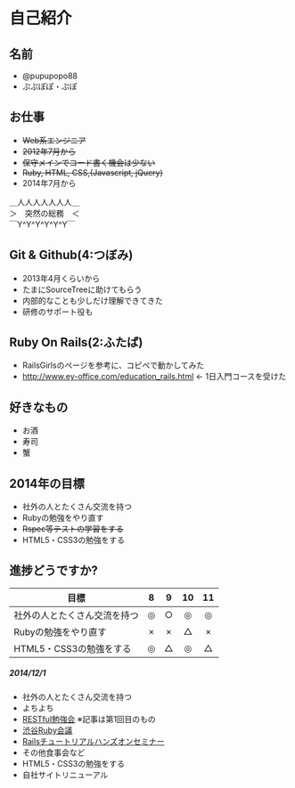 # 自己紹介

## 名前
 * @pupupopo88
 * ぷぷぽぽ・ぷぽ

## お仕事
 * ~~Web系エンジニア~~
 * ~~2012年7月から~~
 * ~~保守メインでコード書く機会は少ない~~
 * ~~Ruby, HTML, CSS,(Javascript, jQuery)~~
 * 2014年7月から

 ＿人人人人人人人＿  
 ＞　突然の総務　＜  
 ￣Y^Y^Y^Y^Y^Y￣  

## Git & Github(4:つぼみ)
 * 2013年4月くらいから
 * たまにSourceTreeに助けてもらう
 * 内部的なことも少しだけ理解できてきた
 * 研修のサポート役も

## Ruby On Rails(2:ふたば)
 * RailsGirlsのページを参考に、コピペで動かしてみた
 * http://www.ey-office.com/education_rails.html ← 1日入門コースを受けた

## 好きなもの
 * お酒
 * 寿司
 * 蟹

## 2014年の目標
 * 社外の人とたくさん交流を持つ
 * Rubyの勉強をやり直す
 * ~~Rspec等テストの学習をする~~
 * HTML5・CSS3の勉強をする

## 進捗どうですか?

|          目標          | 8 | 9 | 10 | 11 |
| --------------------- |:---:|:---:|:---:|:---:|
| 社外の人とたくさん交流を持つ | ◎ | ○ | ◎ | ◎ |
| Rubyの勉強をやり直す | × | × | △ | × |
| HTML5・CSS3の勉強をする | ◎ | △ | ◎ | △ |

##### 2014/12/1
 * 社外の人とたくさん交流を持つ
  * よちよち
  * [RESTful勉強会](http://blog.val.co.jp/2014/11/restful.html) ※記事は第1回目のもの
  * [渋谷Ruby会議](http://regional.rubykaigi.org/shibuya01/)
  * [Railsチュートリアルハンズオンセミナー](http://coedo-dev.doorkeeper.jp/events/16460)
  * その他食事会など
 * HTML5・CSS3の勉強をする
  * 自社サイトリニューアル
